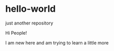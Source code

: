 # hello-world
just another repository

Hi People!

I am new here and am trying to learn a little more
